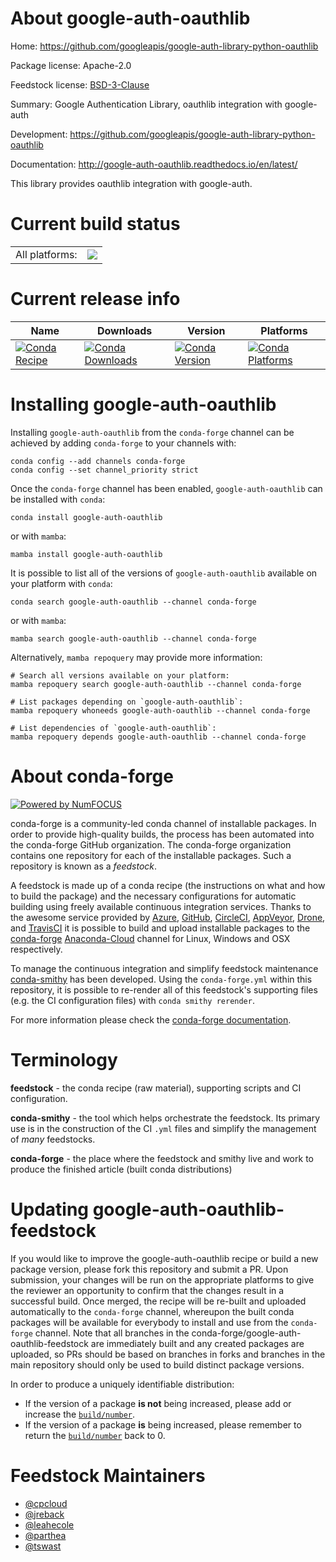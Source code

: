 About google-auth-oauthlib
==========================

Home: https://github.com/googleapis/google-auth-library-python-oauthlib

Package license: Apache-2.0

Feedstock license: [BSD-3-Clause](https://github.com/conda-forge/google-auth-oauthlib-feedstock/blob/main/LICENSE.txt)

Summary: Google Authentication Library, oauthlib integration with google-auth

Development: https://github.com/googleapis/google-auth-library-python-oauthlib

Documentation: http://google-auth-oauthlib.readthedocs.io/en/latest/

This library provides oauthlib integration with google-auth.

Current build status
====================


<table><tr><td>All platforms:</td>
    <td>
      <a href="https://dev.azure.com/conda-forge/feedstock-builds/_build/latest?definitionId=381&branchName=main">
        <img src="https://dev.azure.com/conda-forge/feedstock-builds/_apis/build/status/google-auth-oauthlib-feedstock?branchName=main">
      </a>
    </td>
  </tr>
</table>

Current release info
====================

| Name | Downloads | Version | Platforms |
| --- | --- | --- | --- |
| [![Conda Recipe](https://img.shields.io/badge/recipe-google--auth--oauthlib-green.svg)](https://anaconda.org/conda-forge/google-auth-oauthlib) | [![Conda Downloads](https://img.shields.io/conda/dn/conda-forge/google-auth-oauthlib.svg)](https://anaconda.org/conda-forge/google-auth-oauthlib) | [![Conda Version](https://img.shields.io/conda/vn/conda-forge/google-auth-oauthlib.svg)](https://anaconda.org/conda-forge/google-auth-oauthlib) | [![Conda Platforms](https://img.shields.io/conda/pn/conda-forge/google-auth-oauthlib.svg)](https://anaconda.org/conda-forge/google-auth-oauthlib) |

Installing google-auth-oauthlib
===============================

Installing `google-auth-oauthlib` from the `conda-forge` channel can be achieved by adding `conda-forge` to your channels with:

```
conda config --add channels conda-forge
conda config --set channel_priority strict
```

Once the `conda-forge` channel has been enabled, `google-auth-oauthlib` can be installed with `conda`:

```
conda install google-auth-oauthlib
```

or with `mamba`:

```
mamba install google-auth-oauthlib
```

It is possible to list all of the versions of `google-auth-oauthlib` available on your platform with `conda`:

```
conda search google-auth-oauthlib --channel conda-forge
```

or with `mamba`:

```
mamba search google-auth-oauthlib --channel conda-forge
```

Alternatively, `mamba repoquery` may provide more information:

```
# Search all versions available on your platform:
mamba repoquery search google-auth-oauthlib --channel conda-forge

# List packages depending on `google-auth-oauthlib`:
mamba repoquery whoneeds google-auth-oauthlib --channel conda-forge

# List dependencies of `google-auth-oauthlib`:
mamba repoquery depends google-auth-oauthlib --channel conda-forge
```


About conda-forge
=================

[![Powered by
NumFOCUS](https://img.shields.io/badge/powered%20by-NumFOCUS-orange.svg?style=flat&colorA=E1523D&colorB=007D8A)](https://numfocus.org)

conda-forge is a community-led conda channel of installable packages.
In order to provide high-quality builds, the process has been automated into the
conda-forge GitHub organization. The conda-forge organization contains one repository
for each of the installable packages. Such a repository is known as a *feedstock*.

A feedstock is made up of a conda recipe (the instructions on what and how to build
the package) and the necessary configurations for automatic building using freely
available continuous integration services. Thanks to the awesome service provided by
[Azure](https://azure.microsoft.com/en-us/services/devops/), [GitHub](https://github.com/),
[CircleCI](https://circleci.com/), [AppVeyor](https://www.appveyor.com/),
[Drone](https://cloud.drone.io/welcome), and [TravisCI](https://travis-ci.com/)
it is possible to build and upload installable packages to the
[conda-forge](https://anaconda.org/conda-forge) [Anaconda-Cloud](https://anaconda.org/)
channel for Linux, Windows and OSX respectively.

To manage the continuous integration and simplify feedstock maintenance
[conda-smithy](https://github.com/conda-forge/conda-smithy) has been developed.
Using the ``conda-forge.yml`` within this repository, it is possible to re-render all of
this feedstock's supporting files (e.g. the CI configuration files) with ``conda smithy rerender``.

For more information please check the [conda-forge documentation](https://conda-forge.org/docs/).

Terminology
===========

**feedstock** - the conda recipe (raw material), supporting scripts and CI configuration.

**conda-smithy** - the tool which helps orchestrate the feedstock.
                   Its primary use is in the construction of the CI ``.yml`` files
                   and simplify the management of *many* feedstocks.

**conda-forge** - the place where the feedstock and smithy live and work to
                  produce the finished article (built conda distributions)


Updating google-auth-oauthlib-feedstock
=======================================

If you would like to improve the google-auth-oauthlib recipe or build a new
package version, please fork this repository and submit a PR. Upon submission,
your changes will be run on the appropriate platforms to give the reviewer an
opportunity to confirm that the changes result in a successful build. Once
merged, the recipe will be re-built and uploaded automatically to the
`conda-forge` channel, whereupon the built conda packages will be available for
everybody to install and use from the `conda-forge` channel.
Note that all branches in the conda-forge/google-auth-oauthlib-feedstock are
immediately built and any created packages are uploaded, so PRs should be based
on branches in forks and branches in the main repository should only be used to
build distinct package versions.

In order to produce a uniquely identifiable distribution:
 * If the version of a package **is not** being increased, please add or increase
   the [``build/number``](https://docs.conda.io/projects/conda-build/en/latest/resources/define-metadata.html#build-number-and-string).
 * If the version of a package **is** being increased, please remember to return
   the [``build/number``](https://docs.conda.io/projects/conda-build/en/latest/resources/define-metadata.html#build-number-and-string)
   back to 0.

Feedstock Maintainers
=====================

* [@cpcloud](https://github.com/cpcloud/)
* [@jreback](https://github.com/jreback/)
* [@leahecole](https://github.com/leahecole/)
* [@parthea](https://github.com/parthea/)
* [@tswast](https://github.com/tswast/)

